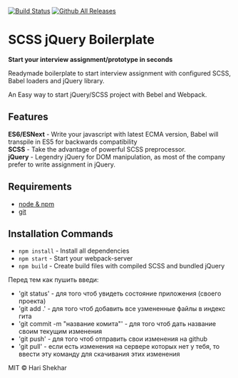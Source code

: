 [![Build Status](https://travis-ci.org/harishekhar/scss-jquery-boilerplate.svg?branch=master)](https://travis-ci.org/harishekhar/scss-jquery-boilerplate) [![Github All Releases](https://img.shields.io/github/downloads/harishekhar/scss-jquery-boilerplate/total.svg)]()

# SCSS jQuery Boilerplate

**Start your interview assignment/prototype in seconds**

Readymade boilerplate to start interview assignment with configured SCSS, Babel loaders and jQuery library.

An Easy way to start jQuery/SCSS project with Bebel and Webpack.

## Features

**ES6/ESNext** - Write your javascript with latest ECMA version, Babel will transpile in ES5 for backwards compatibility <br>
**SCSS** - Take the advantage of powerful SCSS preprocessor.<br>
**jQuery** - Legendry jQuery for DOM manipulation, as most of the company prefer to write assignment in jQuery.

## Requirements

- [node & npm](https://nodejs.org/en/)
- [git](https://www.robinwieruch.de/git-essential-commands/)

## Installation Commands

- `npm install` - Install all dependencies
- `npm start` - Start your webpack-server
- `npm build` - Create build files with compiled SCSS and bundled jQuery

Перед тем как пушить введи:

- 'git status' - для того чтоб увидеть состояние приложения (своего проекта)
- 'git add .' - для того чтоб добавить все узмененные файлы в индекс гита
- 'git commit -m "название комита"' - для того чтоб дать название своим текущим изменения 
- 'git push' - для того чтоб отправить свои изменения на github
- 'git pull' - если есть изменения на сервере которых нет у тебя, то ввести эту команду для скачивания этих изменения

MIT © Hari Shekhar
